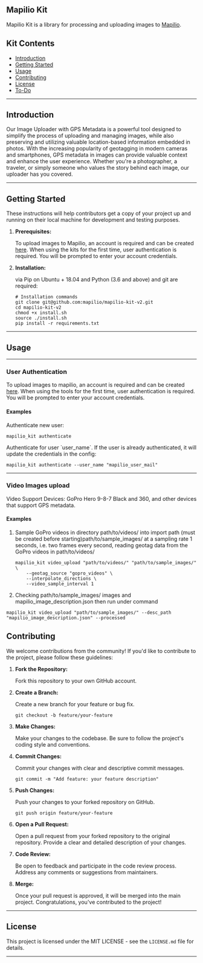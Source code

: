 ## Mapilio Kit

Mapilio Kit is a library for processing and uploading images to [Mapilio](https://www.mapilio.com/).
<!DOCTYPE html>


<h2>Kit Contents</h2>
<ul>
  <li><a href="#introduction">Introduction</a></li>
  <li><a href="#getting-started">Getting Started</a></li>
  <li><a href="#usage">Usage</a></li>
  <li><a href="#contributing">Contributing</a></li>
  <li><a href="#license">License</a></li>
  <li><a href="#to-do">To-Do</a></li>
</ul>

<hr>

<h2 id="introduction">Introduction</h2>

<p>Our Image Uploader with GPS Metadata is a powerful tool designed to simplify the process of uploading and managing images, while also preserving and utilizing valuable location-based information embedded in photos. With the increasing popularity of geotagging in modern cameras and smartphones, GPS metadata in images can provide valuable context and enhance the user experience. Whether you're a photographer, a traveler, or simply someone who values the story behind each image, our uploader has you covered.
<hr>

<h2 id="getting-started">Getting Started</h2>

<p>These instructions will help contributors get a copy of your project up and running on their local machine for development and testing purposes.</p>

<ol>
  <li><strong>Prerequisites:</strong>
    <p>To upload images to Mapilio, an account is required and can be created <a href="https://www.mapilio.com/signup" target="_blank">here</a>. When
    using the kits for the first time, user authentication is required. You will be prompted to enter your account
    credentials.</p>
  </li>
  <li><strong>Installation:</strong>
    <p>via Pip on Ubuntu + 18.04 and Python (3.6 and above) and git are required:</p>
    <pre><code># Installation commands
git clone git@github.com:mapilio/mapilio-kit-v2.git
cd mapilio-kit-v2
chmod +x install.sh
source ./install.sh
pip install -r requirements.txt 
</code></pre>
  </li>
</ol>

<hr>

<h2 id="usage">Usage</h2>
<hr>

<h3>User Authentication</h3>

<p>To upload images to mapilio, an account is required and can be created <a href="https://www.mapilio.com/signup" target="_blank">here</a>. When using the tools for the first time, user authentication is required. You will be prompted to enter your account credentials.</p>
<h4>Examples</h4>
<p>Authenticate new user:</p>
<pre><code>mapilio_kit authenticate
</code></pre>
<p>Authenticate for user `user_name`. If the user is already authenticated, it will update the credentials in the config:</p>
<pre><code>mapilio_kit authenticate --user_name "mapilio_user_mail"
</code></pre>
<hr>

<h3>Video Images upload</h3>
<p>
Video Support Devices: GoPro Hero 9-8-7 Black and 360, and other devices that support GPS metadata.
</p>

<h4>Examples</h4>

<ol>
<li>
Sample GoPro videos in directory path/to/videos/ into import path (must be created before starting)path/to/sample_images/ at a sampling rate 1 seconds, i.e. two frames every second, reading geotag data from the GoPro videos in path/to/videos/
</li>


<pre><code>mapilio_kit video_upload "path/to/videos/" "path/to/sample_images/" \
    --geotag_source "gopro_videos" \
    --interpolate_directions \
    --video_sample_interval 1
</code></pre>
<li> 
Checking path/to/sample_images/ images and mapilio_image_description.json then run under command
</ol>
<pre><code>mapilio_kit video_upload "path/to/sample_images/" --desc_path "mapilio_image_description.json" --processed</code></pre>

<h2 id="contributing">Contributing</h2>

<p>We welcome contributions from the community! If you'd like to contribute to the project, please follow these guidelines:</p>

<ol>
  <li><strong>Fork the Repository:</strong>
    <p>Fork this repository to your own GitHub account.</p>
  </li>
  <li><strong>Create a Branch:</strong>
    <p>Create a new branch for your feature or bug fix.</p>
    <pre><code>git checkout -b feature/your-feature</code></pre>
  </li>
  <li><strong>Make Changes:</strong>
    <p>Make your changes to the codebase. Be sure to follow the project's coding style and conventions.</p>
  </li>
  <li><strong>Commit Changes:</strong>
    <p>Commit your changes with clear and descriptive commit messages.</p>
    <pre><code>git commit -m "Add feature: your feature description"</code></pre>
  </li>
  <li><strong>Push Changes:</strong>
    <p>Push your changes to your forked repository on GitHub.</p>
    <pre><code>git push origin feature/your-feature</code></pre>
  </li>
  <li><strong>Open a Pull Request:</strong>
    <p>Open a pull request from your forked repository to the original repository. Provide a clear and detailed description of your changes.</p>
  </li>
  <li><strong>Code Review:</strong>
    <p>Be open to feedback and participate in the code review process. Address any comments or suggestions from maintainers.</p>
  </li>
  <li><strong>Merge:</strong>
    <p>Once your pull request is approved, it will be merged into the main project. Congratulations, you've contributed to the project!</p>
  </li>
</ol>

<hr>

<h2 id="license">License</h2>

<p>This project is licensed under the MIT LICENSE - see the <code>LICENSE.md</code> file for details.</p>

<hr>
